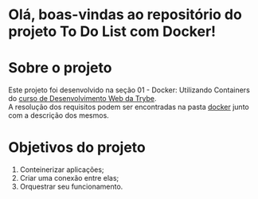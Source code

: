 # Olá, boas-vindas ao repositório do projeto To Do List com Docker!

# Sobre o projeto

Este projeto foi desenvolvido na seção 01 - Docker: Utilizando Containers do [curso de Desenvolvimento Web da Trybe](https://www.betrybe.com/formacao-desenvolvimento-web). <br>
A resolução dos requisitos podem ser encontradas na pasta [docker](./docker/docker-commands) junto com a descrição dos mesmos.

# Objetivos do projeto

1. Conteinerizar aplicações;
2. Criar uma conexão entre elas;
3. Orquestrar seu funcionamento.

<!-- Olá, Tryber!
Esse é apenas um arquivo inicial para o README do seu projeto.
É essencial que você preencha esse documento por conta própria, ok?
Não deixe de usar nossas dicas de escrita de README de projetos, e deixe sua criatividade brilhar!
:warning: IMPORTANTE: você precisa deixar nítido:
- quais arquivos/pastas foram desenvolvidos por você; 
- quais arquivos/pastas foram desenvolvidos por outra pessoa estudante;
- quais arquivos/pastas foram desenvolvidos pela Trybe.
-->

